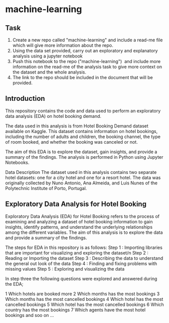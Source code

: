 # machine-learning
## Task

1. Create a new repo called "machine-learning" and include a read-me file which will give more information about the repo.
2. Using the data set provided, carry out an exploratory and explanatory analysis using a jupyter notebook
3. Push this notebook to the repo ("machine-learning")  and include more information on the read-me of 
   the analysis task to give more context on the dataset and the whole analysis.
4. The link to the repo should be included in the document that will be provided.




## Introduction
This repository contains the code and data used to perform an exploratory data analysis (EDA) on hotel booking demand.

The data used in this analysis is from Hotel Booking Demand dataset available on Kaggle. This dataset contains information on hotel bookings, including the number of adults and children, the booking channel, the type of room booked, and whether the booking was canceled or not.

The aim of this EDA is to explore the dataset, gain insights, and provide a summary of the findings. The analysis is performed in Python using Jupyter Notebooks.

Data Description
The dataset used in this analysis contains two separate hotel datasets: one for a city hotel and one for a resort hotel. The data was originally collected by Nuno Antonio, Ana Almeida, and Luis Nunes of the Polytechnic Institute of Porto, Portugal.


## Exploratory Data Analysis for Hotel Booking 
Exploratory Data Analysis (EDA) for Hotel Booking refers to the process of examining and analyzing a dataset of hotel booking information to gain insights, identify patterns, and understand the underlying relationships among the different variables. The aim of this analysis is to explore the data and provide a summary of the findings. 

The steps for EDA in this repository is as follows:
Step 1 : Importing libraries that are important for visualizing and exploring the dataset/n
Step 2 : Reading or Importing the dataset
Step 3 : Describing the data to understand the general out look of the data
Step 4 : Finding and fixing problems with missing values
Step 5 : Exploring and visualizing the data

In step three the following questions were explored and answered during the EDA;

1 Which hotels are booked more
2 Which months has the most bookings
3 Which months has the most cancelled bookings
4 Which hotel has the most cancelled bookings
5 Which hotel has the most cancelled bookings
6 Which country has the most bookings
7 Which agents have the most hotel bookings
and soo on ...
